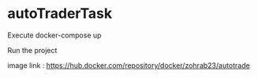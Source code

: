 # autoTraderTask

Execute docker-compose up

Run the project

image link : https://hub.docker.com/repository/docker/zohrab23/autotrade
